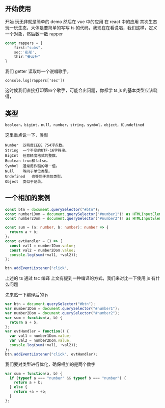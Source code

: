 
## 开始使用

开始 玩无非就是简单的 demo 然后在 vue 中的应用 在 react 中的应用 其次生态 玩一玩生态，大体是要简单的写写 ts 的代码，我现在在看说唱，我们这样，定义一个对象，然后数一数 rapper

```typescript
const rappers = {
    first:"subs"，
    sec:'彤彤',
    thir:"姜云升"
}
```

我们 getter 读取每一个说唱歌手，

```
console.log(rappers['sec'])
```

这时候我们直接打印第四个歌手，可能会出问题，你都学 ts js 的基本类型应该晓得，

## 类型

```js
boolean，bigint，null，number，string，symbol，object，和undefined
```

这里重点说一下，类型

```
Number	双精度IEEE 754浮点数。
String	一个不变的UTF-16字符串。
BigInt	任意精度格式的整数。
Boolean	true和false。
Symbol	通常用作键的唯一值。
Null	等同于单位类型。
Undefined	也等同于单位类型。
Object	类似于记录。
```

## 一个相加的案例

  ```typescript
  const btn = document.querySelector("#btn");
  const number1Dom = document.querySelector("#number1")! as HTMLInputElement;
  const number2Dom = document.querySelector("#number2")! as HTMLInputElement;

  const sum = (a: number, b: number): number => {
    return a + b;
  };
  const evtHandler = () => {
    const val1 = number1Dom.value;
    const val2 = number2Dom.value;
    console.log(sum(+val1, +val2));
  };

  btn.addEventListener("click",

  ```

上述的 ts 通过 tsc 编译 上文有提到一种编译的方式，我们来对比一下使用 js 有什么问题

先来贴一下编译后的 js

```javascript
var btn = document.querySelector("#btn");
var number1Dom = document.querySelector("#number1");
var number2Dom = document.querySelector("#number2");
var sum = function(a, b) {
  return a + b;
};
var evtHandler = function() {
  var val1 = number1Dom.value;
  var val2 = number2Dom.value;
  console.log(sum(+val1, +val2));
};
btn.addEventListener("click", evtHandler);
```

我们要对类型进行优化，确保相加的是两个数字

```javascript
var sum = function(a, b) {
  if (typeof a === "number" && typeof b === "number") {
    return a + b;
  } else {
    return +a + +b;
  }
};
```

